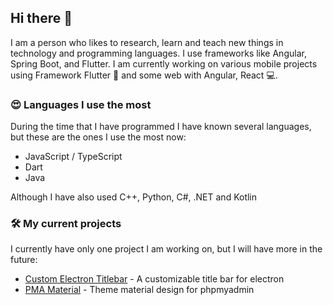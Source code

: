 ## Hi there 👋


I am a person who likes to research, learn and teach new things in technology  and programming languages. I use frameworks like Angular, Spring Boot, and Flutter. 
I am currently working on various mobile projects using Framework Flutter 📱 and some web with Angular, React 💻.

### 😍 Languages I use the most

During the time that I have programmed I have known several languages, but these are the ones I use the most now:

- JavaScript / TypeScript
- Dart
- Java

Although I have also used C++, Python, C#, .NET and Kotlin

### 🛠️ My current projects

I currently have only one project I am working on, but I will have more in the future:

- [Custom Electron Titlebar](https://github.com/AlexTorresDev/custom-electron-titlebar) - A customizable title bar for electron
- [PMA Material](https://github.com/AlexTorresDev/PMA-Material) - Theme material design for phpmyadmin
